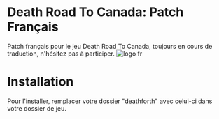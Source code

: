 # Death Road To Canada: Patch Français
Patch français pour le jeu Death Road To Canada,
toujours en cours de traduction, n'hésitez pas à participer.
![logo fr](https://user-images.githubusercontent.com/56938765/200113672-6e05a726-db3c-4f8d-b30f-8cac1f75341d.png)

# Installation
Pour l'installer, remplacer votre dossier "deathforth" avec celui-ci dans votre dossier de jeu.
